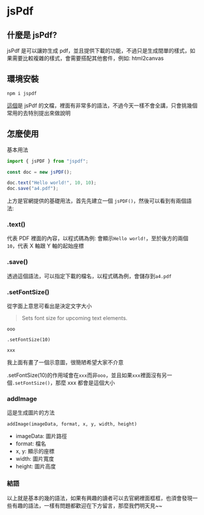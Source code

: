 # jsPdf

## 什麼是 jsPdf?

jsPdf 是可以讓妳生成 pdf，並且提供下載的功能，不過只是生成間單的樣式，如果需要比較複雜的樣式，會需要搭配其他套件，例如: html2canvas

## 環境安裝

```
npm i jspdf
```

[這個](https://rawgit.com/MrRio/jsPDF/master/docs/index.html)是 jsPdf 的文檔，裡面有非常多的語法，不過今天一樣不會全講，只會挑幾個常用的去特別提出來做說明

## 怎麼使用

基本用法

```js
import { jsPDF } from "jspdf";

const doc = new jsPDF();

doc.text("Hello world!", 10, 10);
doc.save("a4.pdf");
```

上方是官網提供的基礎用法，首先先建立一個 `jsPDF()`，然後可以看到有兩個語法:

### .text()

代表 PDF 裡面的內容，以程式碼為例: 會顯示`Hello world!`，至於後方的兩個`10`，代表 X 軸跟 Y 軸的起始座標

### .save()

透過這個語法，可以指定下載的檔名，以程式碼為例，會儲存到`a4.pdf`

### .setFontSize()

從字面上意思可看出是決定文字大小

> Sets font size for upcoming text elements.

```
ooo

.setFontSize(10)

xxx
```

我上面有畫了一個示意圖，很簡陋希望大家不介意

.setFontSize(10)的作用域會在`xxx`而非`ooo`，並且如果`xxx`裡面沒有另一個`.setFontSize()`，那麼 xxx 都會是這個大小

### addImage

這是生成圖片的方法

```
addImage(imageData, format, x, y, width, height)
```

- imageData: 圖片路徑
- format: 檔名
- x, y: 顯示的座標
- width: 圖片寬度
- height: 圖片高度

### 結語

以上就是基本的幾的語法，如果有興趣的讀者可以去官網裡面框框，也須會發現一些有趣的語法，一樣有問題都歡迎在下方留言，那麼我們明天見~~
